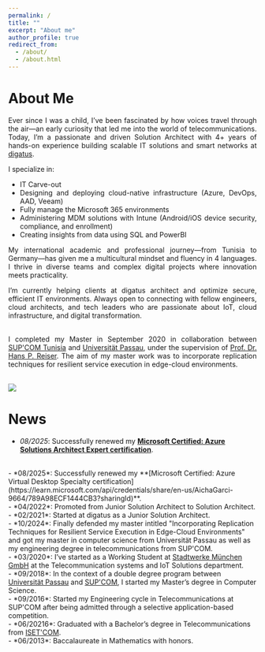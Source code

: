 ```yaml
---
permalink: /
title: ""
excerpt: "About me"
author_profile: true
redirect_from: 
  - /about/
  - /about.html
---
```


About Me
======

<div style="text-align: justify">
Ever since I was a child, I’ve been fascinated by how voices travel through the air—an early curiosity that led me into the world of telecommunications. Today, I’m a passionate and driven Solution Architect with 4+ years of hands-on experience building scalable IT solutions and smart networks at <a href="https://www.digatus.de/" target="_blank">digatus</a>.

I specialize in:

- IT Carve-out
- Designing and deploying cloud-native infrastructure (Azure, DevOps, AAD, Veeam)
- Fully manage the Microsoft 365 environments
- Administering MDM solutions with Intune (Android/iOS device security, compliance, and enrollment)
- Creating insights from data using SQL and PowerBI

My international academic and professional journey—from Tunisia to Germany—has given me a multicultural mindset and fluency in 4 languages. I thrive in diverse teams and complex digital projects where innovation meets practicality.

I’m currently helping clients at digatus architect and optimize secure, efficient IT environments. Always open to connecting with fellow engineers, cloud architects, and tech leaders who are passionate about IoT, cloud infrastructure, and digital transformation.
 
</div>
<br>

<div style="text-align: justify">
I completed my Master in September 2020 in collaboration between <a href="https://www.https://supcom.tn/" target="_blank">SUP'COM Tunisia</a> and <a href="https://www.uni-passau.de/" target="_blank">Universität Passau</a>, under the supervision of <a href="https://www.fim.uni-passau.de/en/research-and-professorships/former-chairs-professorships/assistant-professorship/team/prof-dr-hans-p-reiser?chash=06304a7d44ea3de05a683d5014dbb2db&tx_publications_pi1%5B%40widget_0%5D%5Bcurrentpage%5D=3&cHash=519564dde62838fca3e2bd702e6e7c89" target="_blank">Prof. Dr. Hans P. Reiser</a>. The aim of my master work was to incorporate replication techniques for resilient service execution in edge-cloud environments.
</div>

<br><img src='/images/quebec_forest.JPG'><br>




News
======
- *08/2025*: Successfully renewed my **[Microsoft Certified: Azure Solutions Architect Expert certification](https://learn.microsoft.com/api/credentials/share/en-us/AichaGarci-9664/2F737CEA4027E006?sharingId)**.  
<br>
- *08/2025*: Successfully renewed my **[Microsoft Certified: Azure Virtual Desktop Specialty certification](https://learn.microsoft.com/api/credentials/share/en-us/AichaGarci-9664/789A98ECF1444CB3?sharingId)**.  
<br>
- *04/2022*: Promoted from Junior Solution Architect to Solution Architect. 
<br>  
- *02/2021*: Started at digatus as a Junior Solution Architect.
<br>  
- *10/2024*: Finally defended my master intitled "Incorporating Replication Techniques for Resilient Service Execution in Edge-Cloud Environments" and got my master in computer science from Universität Passau as well as my engineering degree in telecommunications from SUP'COM.  
<br>  
- *03/2020*: I’ve started as a Working Student at <a href="https://www.swm.de/" target="_blank">Stadtwerke München GmbH</a> at the Telecommunication systems and IoT Solutions department.  
<br>  
- *09/2018*: In the context of a double degree program between <a href="https://www.uni-passau.de/" target="_blank">Universität Passau</a> and <a href="https://www.https://supcom.tn//" target="_blank">SUP'COM</a>, I started my Master’s degree in Computer Science.  
<br>  
- *09/2016*: Started my Engineering cycle in Telecommunications at SUP'COM after being admitted through a selective application-based competition.  
<br>  
- *06/20216*: Graduated with a Bachelor’s degree in Telecommunications from <a href="https://isetcom.tn/public/home.faces" target="_blank">ISET'COM</a>.  
<br>  
- *06/2013*: Baccalaureate in Mathematics with honors.

